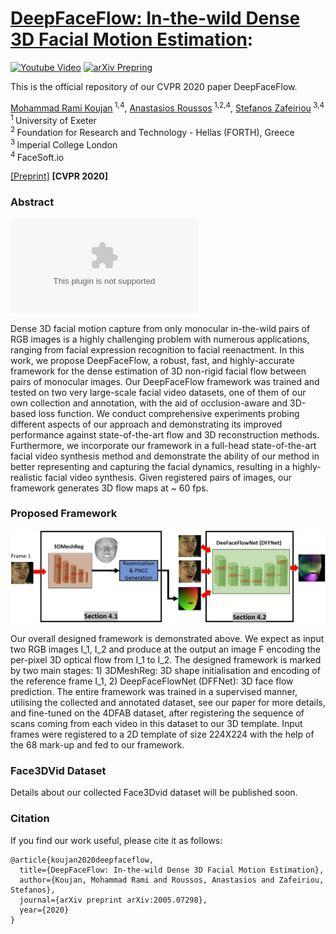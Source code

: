 # [DeepFaceFlow: In-the-wild Dense 3D Facial Motion Estimation](https://arxiv.org/abs/2005.07298):
[![Youtube Video](https://img.shields.io/badge/HD%20Video-Results-lightgrey?logo=youtube)](https://youtu.be/8ocEBVaEou8)
[![arXiv Prepring](https://img.shields.io/badge/arXiv-Preprint-lightgrey?logo=arxiv)](https://arxiv.org/abs/2005.07298)

This is the official repository of our CVPR 2020 paper DeepFaceFlow.

[Mohammad Rami Koujan](https://github.com/mrkoujan)<sup> 1,4</sup>,
[Anastasios Roussos](http://users.ics.forth.gr/~troussos/)<sup> 1,2,4</sup>,
[Stefanos Zafeiriou](https://wp.doc.ic.ac.uk/szafeiri/)<sup> 3,4</sup>
<br/>
<sup>1 </sup>University of Exeter
<br/>
<sup>2 </sup>Foundation for Research and Technology - Hellas (FORTH), Greece
<br/>
<sup>3 </sup>Imperial College London
<br/>
<sup>4 </sup>FaceSoft.io

[[Preprint]](https://arxiv.org/pdf/2005.07298.pdf)
__[CVPR 2020]__

### Abstract 

![Overview Image](images/overview.eps "Overview image")

Dense 3D facial motion capture from only monocular in-the-wild pairs of RGB images is a highly challenging problem with numerous applications, ranging from facial expression recognition to facial reenactment. In this work, we propose DeepFaceFlow, a robust, fast, and highly-accurate framework for the dense estimation of 3D non-rigid facial flow between pairs of monocular images. Our DeepFaceFlow framework was trained and tested on two very large-scale facial video datasets, one of them of our own collection and annotation, with the aid of occlusion-aware and 3D-based loss function. We conduct comprehensive experiments probing different aspects of our approach and demonstrating its improved performance against state-of-the-art flow and 3D reconstruction methods. Furthermore, we incorporate our framework in a full-head state-of-the-art facial video synthesis method and demonstrate the ability of our method in better representing and capturing the facial dynamics, resulting in a highly-realistic facial video synthesis. Given registered pairs of images, our framework generates 3D flow maps at ~ 60 fps.

### Proposed Framework

![Framework Image](images/pipeline.jpg "framework image")

Our overall designed framework is demonstrated above. We expect as input two RGB images I_1, I_2 and produce at the output an image F encoding the per-pixel 3D optical flow from I_1 to I_2. The designed framework is marked by two main stages: 1) 3DMeshReg: 3D shape initialisation and encoding of the reference frame I_1, 2) DeepFaceFlowNet (DFFNet): 3D face flow prediction. The entire framework was trained in a supervised manner, utilising the collected and annotated dataset, see our paper for more details, and fine-tuned on the 4DFAB dataset, after registering the sequence of scans coming from each video in this dataset to our 3D template. Input frames were registered to a 2D template of size 224X224 with the help of the 68 mark-up and fed to our framework.  


### Face3DVid Dataset
Details about our collected Face3Dvid dataset will be published soon.

### Citation
If you find our work useful, please cite it as follows:
```
@article{koujan2020deepfaceflow,
  title={DeepFaceFlow: In-the-wild Dense 3D Facial Motion Estimation},
  author={Koujan, Mohammad Rami and Roussos, Anastasios and Zafeiriou, Stefanos},
  journal={arXiv preprint arXiv:2005.07298},
  year={2020}
}
```
